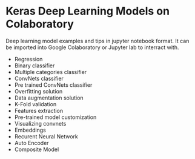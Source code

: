 Keras Deep Learning Models on Colaboratory
=========================================

Deep learning model examples and tips in jupyter notebook format.
It can be imported into Google Colaboratory or Jupyter lab to interract with.

- Regression
- Binary classifier
- Multiple categories classifier
- ConvNets classifier
- Pre trained ConvNets classifier
- Overfitting solution
- Data augmentation solution
- K-Fold validation
- Features extraction
- Pre-trained model customization
- Visualizing convnets
- Embeddings
- Recurent Neural Network
- Auto Encoder
- Composite Model
